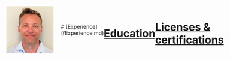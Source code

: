 <div style="display: flex; align-items: center;">
  <img src="/Bilder/rune.jfif" alt="Rune Andersen" style="width: 25%; margin-right: 20px;">
  <p> # [Experience](/Experience.md)



# [Education](/Education.md)





# [Licenses & certifications](/Certifications.md)



[![Logo!](/Bilder/Logo.png)](https://www.linkedin.com/in/rune-andersen-9837a733/) 

</p>
</div>

